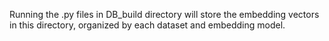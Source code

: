 Running the .py files in DB_build directory will store the embedding vectors in this directory, organized by each dataset and embedding model.
